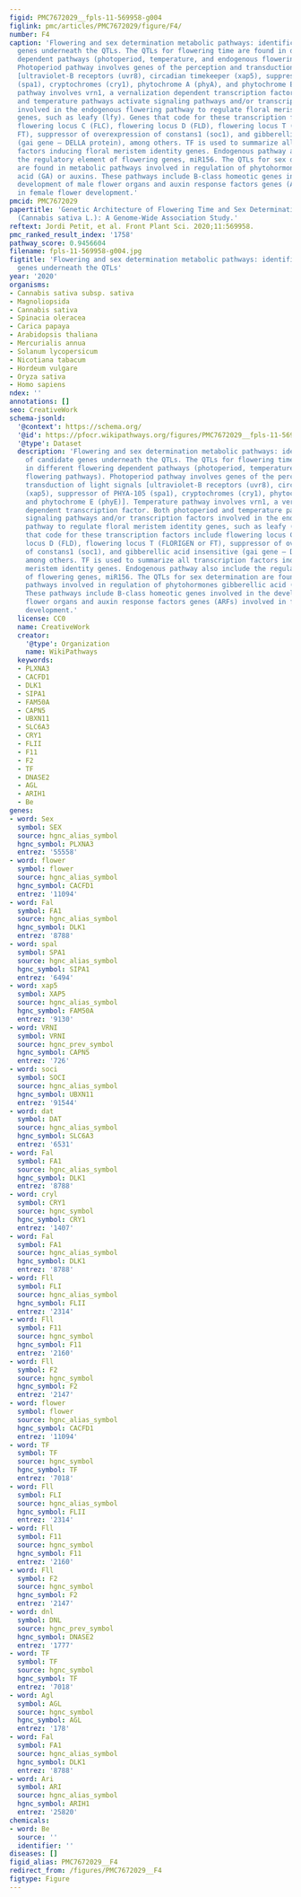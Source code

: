 ```yaml
---
figid: PMC7672029__fpls-11-569958-g004
figlink: pmc/articles/PMC7672029/figure/F4/
number: F4
caption: 'Flowering and sex determination metabolic pathways: identification of candidate
  genes underneath the QTLs. The QTLs for flowering time are found in different flowering
  dependent pathways (photoperiod, temperature, and endogenous flowering pathways).
  Photoperiod pathway involves genes of the perception and transduction of light signals
  [ultraviolet-B receptors (uvr8), circadian timekeeper (xap5), suppressor of PHYA-105
  (spa1), cryptochromes (cry1), phytochrome A (phyA), and phytochrome E (phyE)]. Temperature
  pathway involves vrn1, a vernalization dependent transcription factor. Both photoperiod
  and temperature pathways activate signaling pathways and/or transcription factors
  involved in the endogenous flowering pathway to regulate floral meristem identity
  genes, such as leafy (lfy). Genes that code for these transcription factors include
  flowering locus C (FLC), flowering locus D (FLD), flowering locus T (FLORIGEN or
  FT), suppressor of overexpression of constans1 (soc1), and gibberellic acid insensitive
  (gai gene – DELLA protein), among others. TF is used to summarize all transcription
  factors inducing floral meristem identity genes. Endogenous pathway also include
  the regulatory element of flowering genes, miR156. The QTLs for sex determination
  are found in metabolic pathways involved in regulation of phytohormones gibberellic
  acid (GA) or auxins. These pathways include B-class homeotic genes involved in the
  development of male flower organs and auxin response factors genes (ARFs) involved
  in female flower development.'
pmcid: PMC7672029
papertitle: 'Genetic Architecture of Flowering Time and Sex Determination in Hemp
  (Cannabis sativa L.): A Genome-Wide Association Study.'
reftext: Jordi Petit, et al. Front Plant Sci. 2020;11:569958.
pmc_ranked_result_index: '1758'
pathway_score: 0.9456604
filename: fpls-11-569958-g004.jpg
figtitle: 'Flowering and sex determination metabolic pathways: identification of candidate
  genes underneath the QTLs'
year: '2020'
organisms:
- Cannabis sativa subsp. sativa
- Magnoliopsida
- Cannabis sativa
- Spinacia oleracea
- Carica papaya
- Arabidopsis thaliana
- Mercurialis annua
- Solanum lycopersicum
- Nicotiana tabacum
- Hordeum vulgare
- Oryza sativa
- Homo sapiens
ndex: ''
annotations: []
seo: CreativeWork
schema-jsonld:
  '@context': https://schema.org/
  '@id': https://pfocr.wikipathways.org/figures/PMC7672029__fpls-11-569958-g004.html
  '@type': Dataset
  description: 'Flowering and sex determination metabolic pathways: identification
    of candidate genes underneath the QTLs. The QTLs for flowering time are found
    in different flowering dependent pathways (photoperiod, temperature, and endogenous
    flowering pathways). Photoperiod pathway involves genes of the perception and
    transduction of light signals [ultraviolet-B receptors (uvr8), circadian timekeeper
    (xap5), suppressor of PHYA-105 (spa1), cryptochromes (cry1), phytochrome A (phyA),
    and phytochrome E (phyE)]. Temperature pathway involves vrn1, a vernalization
    dependent transcription factor. Both photoperiod and temperature pathways activate
    signaling pathways and/or transcription factors involved in the endogenous flowering
    pathway to regulate floral meristem identity genes, such as leafy (lfy). Genes
    that code for these transcription factors include flowering locus C (FLC), flowering
    locus D (FLD), flowering locus T (FLORIGEN or FT), suppressor of overexpression
    of constans1 (soc1), and gibberellic acid insensitive (gai gene – DELLA protein),
    among others. TF is used to summarize all transcription factors inducing floral
    meristem identity genes. Endogenous pathway also include the regulatory element
    of flowering genes, miR156. The QTLs for sex determination are found in metabolic
    pathways involved in regulation of phytohormones gibberellic acid (GA) or auxins.
    These pathways include B-class homeotic genes involved in the development of male
    flower organs and auxin response factors genes (ARFs) involved in female flower
    development.'
  license: CC0
  name: CreativeWork
  creator:
    '@type': Organization
    name: WikiPathways
  keywords:
  - PLXNA3
  - CACFD1
  - DLK1
  - SIPA1
  - FAM50A
  - CAPN5
  - UBXN11
  - SLC6A3
  - CRY1
  - FLII
  - F11
  - F2
  - TF
  - DNASE2
  - AGL
  - ARIH1
  - Be
genes:
- word: Sex
  symbol: SEX
  source: hgnc_alias_symbol
  hgnc_symbol: PLXNA3
  entrez: '55558'
- word: flower
  symbol: flower
  source: hgnc_alias_symbol
  hgnc_symbol: CACFD1
  entrez: '11094'
- word: Fal
  symbol: FA1
  source: hgnc_alias_symbol
  hgnc_symbol: DLK1
  entrez: '8788'
- word: spal
  symbol: SPA1
  source: hgnc_alias_symbol
  hgnc_symbol: SIPA1
  entrez: '6494'
- word: хар5
  symbol: XAP5
  source: hgnc_alias_symbol
  hgnc_symbol: FAM50A
  entrez: '9130'
- word: VRNI
  symbol: VRNI
  source: hgnc_prev_symbol
  hgnc_symbol: CAPN5
  entrez: '726'
- word: soci
  symbol: SOCI
  source: hgnc_alias_symbol
  hgnc_symbol: UBXN11
  entrez: '91544'
- word: dat
  symbol: DAT
  source: hgnc_alias_symbol
  hgnc_symbol: SLC6A3
  entrez: '6531'
- word: Fal
  symbol: FA1
  source: hgnc_alias_symbol
  hgnc_symbol: DLK1
  entrez: '8788'
- word: cryl
  symbol: CRY1
  source: hgnc_symbol
  hgnc_symbol: CRY1
  entrez: '1407'
- word: Fal
  symbol: FA1
  source: hgnc_alias_symbol
  hgnc_symbol: DLK1
  entrez: '8788'
- word: Fll
  symbol: FLI
  source: hgnc_alias_symbol
  hgnc_symbol: FLII
  entrez: '2314'
- word: Fll
  symbol: F11
  source: hgnc_symbol
  hgnc_symbol: F11
  entrez: '2160'
- word: Fll
  symbol: F2
  source: hgnc_symbol
  hgnc_symbol: F2
  entrez: '2147'
- word: flower
  symbol: flower
  source: hgnc_alias_symbol
  hgnc_symbol: CACFD1
  entrez: '11094'
- word: TF
  symbol: TF
  source: hgnc_symbol
  hgnc_symbol: TF
  entrez: '7018'
- word: Fll
  symbol: FLI
  source: hgnc_alias_symbol
  hgnc_symbol: FLII
  entrez: '2314'
- word: Fll
  symbol: F11
  source: hgnc_symbol
  hgnc_symbol: F11
  entrez: '2160'
- word: Fll
  symbol: F2
  source: hgnc_symbol
  hgnc_symbol: F2
  entrez: '2147'
- word: dnl
  symbol: DNL
  source: hgnc_prev_symbol
  hgnc_symbol: DNASE2
  entrez: '1777'
- word: TF
  symbol: TF
  source: hgnc_symbol
  hgnc_symbol: TF
  entrez: '7018'
- word: Agl
  symbol: AGL
  source: hgnc_symbol
  hgnc_symbol: AGL
  entrez: '178'
- word: Fal
  symbol: FA1
  source: hgnc_alias_symbol
  hgnc_symbol: DLK1
  entrez: '8788'
- word: Ari
  symbol: ARI
  source: hgnc_alias_symbol
  hgnc_symbol: ARIH1
  entrez: '25820'
chemicals:
- word: Be
  source: ''
  identifier: ''
diseases: []
figid_alias: PMC7672029__F4
redirect_from: /figures/PMC7672029__F4
figtype: Figure
---
```

